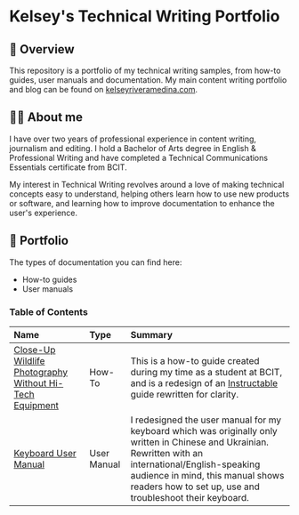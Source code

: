 # Kelsey's Technical Writing Portfolio
## :page_with_curl: Overview
This repository is a portfolio of my technical writing samples, from how-to guides, user manuals and documentation. My main content writing portfolio and blog can be found on [kelseyriveramedina.com](https://www.kelseyriveramedina.com/).
## :raising_hand_woman: About me
I have over two years of professional experience in content writing, journalism and editing. I hold a Bachelor of Arts degree in English & Professional Writing and have completed a Technical Communications Essentials certificate from BCIT.

My interest in Technical Writing revolves around a love of making technical concepts easy to understand, helping others learn how to use new products or software, and learning how to improve documentation to enhance the user's experience.
## :memo: Portfolio
The types of documentation you can find here:
- How-to guides
- User manuals

### Table of Contents
| Name | Type | Summary
| :------------ | :------------- | :------------- |
| [Close-Up Wildlife Photography Without Hi-Tech Equipment](https://github.com/kriveramedina/Technical-Writing-Portfolio/blob/ca9a70b041409e9a65853cd83c940ed68f83cecb/Close-Up%20Wildlife%20Photography%20Without%20Hi-Tech%20Equipment%20How-To.pdf)  | How-To  | This is a how-to guide created during my time as a student at BCIT, and is a redesign of an [Instructable](https://www.instructables.com/Close-Up-Wildlife-Photography-Without-Hi-Tech-Equi/) guide rewritten for clarity.
| [Keyboard User Manual](https://github.com/kriveramedina/Technical-Writing-Portfolio/blob/ca9a70b041409e9a65853cd83c940ed68f83cecb/Keyboard%20Manual%20Redesign.pdf)  | User Manual  | I redesigned the user manual for my keyboard which was originally only written in Chinese and Ukrainian. Rewritten with an international/English-speaking audience in mind, this manual shows readers how to set up, use and troubleshoot their keyboard.
